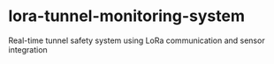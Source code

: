 # lora-tunnel-monitoring-system
Real-time tunnel safety system using LoRa communication and sensor integration
